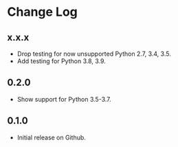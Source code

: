 Change Log
==========

x.x.x
-----
* Drop testing for now unsupported Python 2.7, 3.4, 3.5.
* Add testing for Python 3.8, 3.9.

0.2.0
-----

* Show support for Python 3.5-3.7.

0.1.0
-----

* Initial release on Github.
